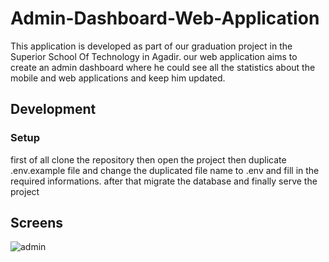 # Admin-Dashboard-Web-Application

This application is developed as part of our graduation project in the Superior School Of Technology in Agadir. our web application aims to create an admin dashboard where he could see all the statistics about the mobile and web applications and keep him updated.

## Development

### Setup

first of all clone the repository then open the project then duplicate .env.example file and change the duplicated file name to .env and fill in the required informations.
after that migrate the database and finally serve the project

## Screens
![admin](https://user-images.githubusercontent.com/51085405/98637409-ac38ce00-2328-11eb-86a2-502f33d4dd48.gif)
